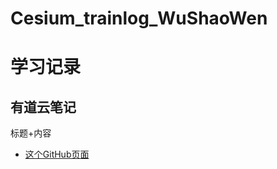 # Cesium_trainlog_WuShaoWen
# 学习记录

## 有道云笔记
标题+内容
* [这个GitHub页面](https://github.com/snowflowersnowflake/Cesium_trainlog_WuShaoWen/edit/main/README.md)
